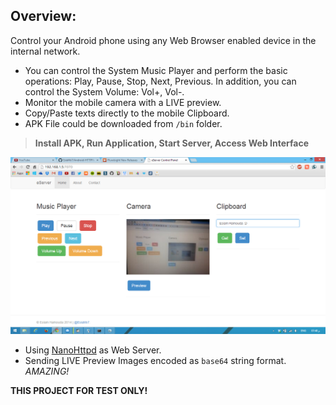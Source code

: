 ## Overview: 
Control your Android phone using any Web Browser enabled device in the internal network.
+ You can control the System Music Player and perform the basic operations: Play, Pause, Stop, Next, Previous.
In addition, you can control the System Volume: Vol+, Vol-.
+ Monitor the mobile camera with a LIVE preview.
+ Copy/Paste texts directly to the mobile Clipboard. 
+ APK File could be downloaded from `/bin` folder.

>**Install APK, Run Application, Start Server, Access Web Interface**


![Control Panel Web Interface](https://raw.githubusercontent.com/EslaMx7/Android-HTTPRemoteControl/master/WebInterface.png)

- Using [NanoHttpd](https://github.com/NanoHttpd/nanohttpd) as Web Server.
- Sending LIVE Preview Images encoded as `base64` string format. *AMAZING!*

**THIS PROJECT FOR TEST ONLY!**
